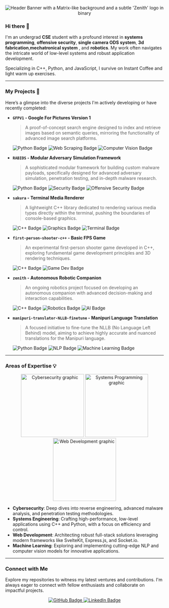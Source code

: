 <p align="center">
  <img src="https://avatars.githubusercontent.com/u/69503943?s=96&v=4" alt="Header Banner with a Matrix-like background and a subtle 'Zenith' logo in binary" />
</p>

### Hi there 👋

I'm an undergrad **CSE** student with a profound interest in **systems programming**, **offensive security**, **single camera ODS system**, **3d fabrication**,**mechatronical system** , and **robotics**. My work often navigates the intricate world of low-level systems and robust application development.

Specializing in C++, Python, and JavaScript, I survive on Instant Coffee and light warm up exercises.

---

### My Projects 🚀

Here’s a glimpse into the diverse projects I'm actively developing or have recently completed:

* **`GFPV1` - Google For Pictures Version 1**
    > A proof-of-concept search engine designed to index and retrieve images based on semantic queries, mirroring the functionality of advanced image search platforms.
    <p>
      <img src="https://img.shields.io/badge/Python-3776AB?style=for-the-badge&logo=python&logoColor=white" alt="Python Badge"/>
      <img src="https://img.shields.io/badge/Web%20Scraping-FF6F00?style=for-the-badge&logo=googlechrome&logoColor=white" alt="Web Scraping Badge"/>
      <img src="https://img.shields.io/badge/Computer%20Vision-000000?style=for-the-badge&logo=opencv&logoColor=white" alt="Computer Vision Badge"/>
    </p>

* **`RABIDS` - Modular Adversary Simulation Framework**
    > A sophisticated modular framework for building custom malware payloads, specifically designed for advanced adversary simulation, penetration testing, and in-depth malware research.
    <p>
      <img src="https://img.shields.io/badge/Python-3776AB?style=for-the-badge&logo=python&logoColor=white" alt="Python Badge"/>
      <img src="https://img.shields.io/badge/Security-000000?style=for-the-badge&logo=kalilinux&logoColor=white" alt="Security Badge"/>
      <img src="https://img.shields.io/badge/Offensive%20Security-CC3300?style=for-the-badge&logo=hackthebox&logoColor=white" alt="Offensive Security Badge"/>
    </p>

* **`sakura` - Terminal Media Renderer**
    > A lightweight C++ library dedicated to rendering various media types directly within the terminal, pushing the boundaries of console-based graphics.
    <p>
      <img src="https://img.shields.io/badge/C%2B%2B-00599C?style=for-the-badge&logo=c%2B%2B&logoColor=white" alt="C++ Badge"/>
      <img src="https://img.shields.io/badge/Graphics-FF6F00?style=for-the-badge&logo=opengl&logoColor=white" alt="Graphics Badge"/>
      <img src="https://img.shields.io/badge/Terminal-000000?style=for-the-badge&logo=powershell&logoColor=white" alt="Terminal Badge"/>
    </p>

* **`first-person-shooter-c++` - Basic FPS Game**
    > An experimental first-person shooter game developed in C++, exploring fundamental game development principles and 3D rendering techniques.
    <p>
      <img src="https://img.shields.io/badge/C%2B%2B-00599C?style=for-the-badge&logo=c%2B%2B&logoColor=white" alt="C++ Badge"/>
      <img src="https://img.shields.io/badge/Game%20Dev-FF6F00?style=for-the-badge&logo=unity&logoColor=white" alt="Game Dev Badge"/>
    </p>

* **`zenith` - Autonomous Robotic Companion**
    > An ongoing robotics project focused on developing an autonomous companion with advanced decision-making and interaction capabilities.
    <p>
      <img src="https://img.shields.io/badge/C%2B%2B-00599C?style=for-the-badge&logo=c%2B%2B&logoColor=white" alt="C++ Badge"/>
      <img src="https://img.shields.io/badge/Robotics-000000?style=for-the-badge&logo=ros&logoColor=white" alt="Robotics Badge"/>
      <img src="https://img.shields.io/badge/AI-FF6F00?style=for-the-badge&logo=tensorflow&logoColor=white" alt="AI Badge"/>
    </p>

* **`manipuri-translator-NLLB-finetune` - Manipuri Language Translation**
    > A focused initiative to fine-tune the NLLB (No Language Left Behind) model, aiming to achieve highly accurate and nuanced translations for the Manipuri language.
    <p>
      <img src="https://img.shields.io/badge/Python-3776AB?style=for-the-badge&logo=python&logoColor=white" alt="Python Badge"/>
      <img src="https://img.shields.io/badge/NLP-000000?style=for-the-badge&logo=huggingface&logoColor=white" alt="NLP Badge"/>
      <img src="https://img.shields.io/badge/Machine%20Learning-FF6F00?style=for-the-badge&logo=pytorch&logoColor=white" alt="Machine Learning Badge"/>
    </p>

---

### Areas of Expertise 💡

<p align="center">
  <img src="https://github.com/zenith-8-bit/zenith-8-bit/assets/65007466/f2e1a3f6-f6c6-4d2c-8d1e-e2c72b0c41d1" alt="Cybersecurity graphic" width="200"/>
  <img src="https://github.com/zenith-8-bit/zenith-8-bit/assets/65007466/29a4a7b7-59f7-41e9-9060-4c7a5252d6a5" alt="Systems Programming graphic" width="200"/>
  <img src="https://github.com/zenith-8-bit/zenith-8-bit/assets/65007466/7d2f8e13-1b91-4475-b44e-a6a3b2b4e82f" alt="Web Development graphic" width="200"/>
</p>

* **Cybersecurity**: Deep dives into reverse engineering, advanced malware analysis, and penetration testing methodologies.
* **Systems Engineering**: Crafting high-performance, low-level applications using C++ and Python, with a focus on efficiency and control.
* **Web Development**: Architecting robust full-stack solutions leveraging modern frameworks like SvelteKit, Express.js, and Socket.io.
* **Machine Learning**: Exploring and implementing cutting-edge NLP and computer vision models for innovative applications.

---

### Connect with Me

Explore my repositories to witness my latest ventures and contributions. I'm always eager to connect with fellow enthusiasts and collaborate on impactful projects.

<p align="center">
  <a href="https://github.com/zenith-8-bit">
    <img src="https://img.shields.io/badge/GitHub-100000?style=for-the-badge&logo=github&logoColor=white" alt="GitHub Badge">
  </a>
  <a href="https://www.linkedin.com/in/yourprofile"> <img src="https://img.shields.io/badge/LinkedIn-0077B5?style=for-the-badge&logo=linkedin&logoColor=white" alt="LinkedIn Badge">
  </a>
</p>
